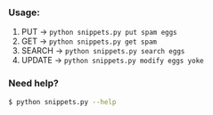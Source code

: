 ### Usage:

1. PUT -> `python snippets.py put spam eggs`
1. GET -> `python snippets.py get spam`
1. SEARCH -> `python snippets.py search eggs`
1. UPDATE -> `python snippets.py modify eggs yoke`

### Need help?

``` sh
$ python snippets.py --help
```